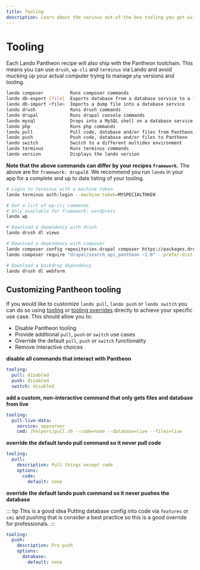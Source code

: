 ```yaml
---
title: Tooling
description: Learn about the various out-of-the-box tooling you get with the Lando Pantheon recipe.
---
```


# Tooling

Each Lando Pantheon recipe will also ship with the Pantheon toolchain. This means you can use `drush`, `wp-cli` and `terminus` via Lando and avoid mucking up your actual computer trying to manage `php` versions and tooling.

```bash
lando composer          Runs composer commands
lando db-export [file]  Exports database from a database service to a file
lando db-import <file>  Imports a dump file into a database service
lando drush             Runs drush commands
lando drupal            Runs drupal console commands
lando mysql             Drops into a MySQL shell on a database service
lando php               Runs php commands
lando pull              Pull code, database and/or files from Pantheon
lando push              Push code, database and/or files to Pantheon
lando switch            Switch to a different multidev environment
lando terminus          Runs terminus commands
lando version           Displays the lando version
```

**Note that the above commands can differ by your recipes `framework`.** The above are for `framework: drupal8`. We recommend you run `lando` in your app for a complete and up to date listing of your tooling.

```bash
# Login to terminus with a machine token
lando terminus auth:login --machine-token=MYSPECIALTOKEN

# Get a list of wp-cli commands
# Only available for framework: wordpress
lando wp

# Download a dependency with drush
lando drush dl views

# Download a dependency with composer
lando composer config repositories.drupal composer https://packages.drupal.org/8
lando composer require "drupal/search_api_pantheon ~1.0" --prefer-dist

# Download a backdrop dependency
lando drush dl webform
```

## Customizing Pantheon tooling

If you would like to customize `lando pull`, `lando push` or `lando switch` you can do so using [tooling](https://docs.lando.dev/config/tooling.html#tooling) or [tooling overrides](https://docs.lando.dev/config/tooling.html#overriding) directly to achieve your specific use case. This should allow you to:

* Disable Pantheon tooling
* Provide additional `pull`, `push` or `switch` use cases
* Override the default `pull`, `push` or `switch` functionality
* Remove interactive choices

**disable all commands that interact with Pantheon**

```yaml
tooling:
  pull: disabled
  push: disabled
  switch: disabled
```

**add a custom, non-interactive command that only gets files and database from live**

```yaml
tooling:
  pull-live-data:
    service: appserver
    cmd: /helpers/pull.sh --code=none --database=live --files=live
```

**override the default lando pull command so it never pull code**

```yaml
tooling:
  pull:
    description: Pull things except code
    options:
      code:
        default: none
```

**override the default lando push command so it never pushes the database**

::: tip This is a good idea
Putting database config into code via `features` or `cmi` and pushing that is consider a best practice so this is a good override for professionals.
:::

```yaml
tooling:
  push:
    description: Pro push
    options:
      database:
        default: none
```